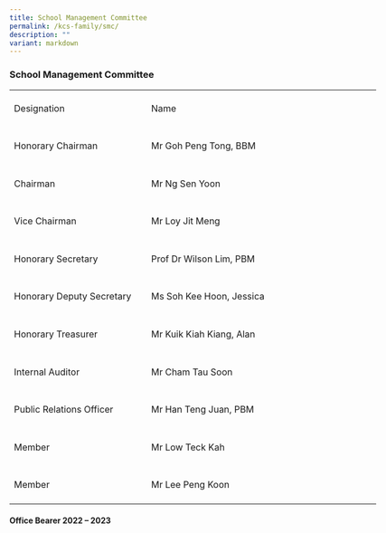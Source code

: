 ```yaml
---
title: School Management Committee
permalink: /kcs-family/smc/
description: ""
variant: markdown
---
```

### School Management Committee

    

<table style="border-collapse:
 collapse;width:487pt" width="650" cellspacing="0" cellpadding="0" border="0"><colgroup><col style="mso-width-source:userset;mso-width-alt:8391;width:177pt" width="236"> <col style="mso-width-source:userset;mso-width-alt:14705;width:310pt" width="414"></colgroup><tbody><tr style="mso-height-source:userset;height:49.95pt;mso-yfti-firstrow:
  yes;mso-yfti-irow:0" height="66"><td style="height:49.95pt;width:177pt" width="236" class="xl65" height="66">Designation</td><td style="width:310pt" width="414" class="xl66">Name</td></tr><tr style="mso-height-source:userset;height:49.95pt;mso-yfti-irow:
  1" height="66"><td style="height:49.95pt;width:177pt" width="236" class="xl67" height="66">Honorary Chairman</td><td style="width:310pt" width="414" class="xl68">Mr Goh Peng Tong, BBM</td></tr><tr style="mso-height-source:userset;height:49.95pt;mso-yfti-irow:
  2" height="66"><td style="height:49.95pt;width:177pt" width="236" class="xl67" height="66">Chairman</td><td style="width:310pt" width="414" class="xl68">Mr Ng Sen Yoon</td></tr><tr style="mso-height-source:userset;height:49.95pt;mso-yfti-irow:
  3" height="66"><td style="height:49.95pt;width:177pt" width="236" class="xl67" height="66">Vice Chairman</td><td style="width:310pt" width="414" class="xl68">Mr Loy Jit Meng</td></tr><tr style="mso-height-source:userset;height:49.95pt;mso-yfti-irow:
  4" height="66"><td style="height:49.95pt;width:177pt" width="236" class="xl67" height="66">Honorary Secretary</td><td style="width:310pt" width="414" class="xl68">Prof Dr Wilson Lim, PBM</td></tr><tr style="mso-height-source:userset;height:49.95pt;mso-yfti-irow:
  5" height="66"><td style="height:49.95pt;width:177pt" width="236" class="xl67" height="66">Honorary Deputy Secretary</td><td style="width:310pt" width="414" class="xl68">Ms Soh Kee Hoon, Jessica</td></tr><tr style="mso-height-source:userset;height:49.95pt;mso-yfti-irow:
  6" height="66"><td style="height:49.95pt;width:177pt" width="236" class="xl67" height="66">Honorary Treasurer</td><td style="width:310pt" width="414" class="xl68">Mr Kuik Kiah Kiang, Alan</td></tr><tr style="mso-height-source:userset;height:49.95pt;mso-yfti-irow:
  7" height="66"><td style="height:49.95pt;width:177pt" width="236" class="xl67" height="66">Internal Auditor</td><td style="width:310pt" width="414" class="xl68">Mr Cham Tau Soon</td></tr><tr style="mso-height-source:userset;height:49.95pt;mso-yfti-irow:
  8" height="66"><td style="height:49.95pt;width:177pt" width="236" class="xl67" height="66">Public Relations Officer</td><td style="width:310pt" width="414" class="xl68">Mr Han Teng Juan, PBM</td></tr><tr style="mso-height-source:userset;height:49.95pt;mso-yfti-irow:
  9" height="66"><td style="height:49.95pt;width:177pt" width="236" class="xl67" height="66">Member</td><td style="width:310pt" width="414" class="xl68">Mr Low Teck Kah</td></tr><tr style="mso-height-source:userset;height:49.95pt;mso-yfti-irow:
  10;mso-yfti-lastrow:yes" height="66"><td style="height:49.95pt;width:177pt" width="236" class="xl67" height="66">Member</td><td style="width:310pt" width="414" class="xl68">Mr Lee Peng Koon</td></tr></tbody></table>

#### Office Bearer 2022 – 2023